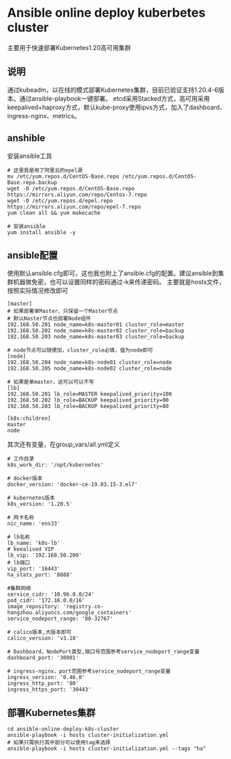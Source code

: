 # Ansible online deploy kuberbetes cluster
主要用于快速部署Kubernetes1.20高可用集群

## 说明
通过kubeadm，以在线的模式部署Kubernetes集群，目前已验证支持1.20.4-6版本。通过ansible-playbook一键部署。
etcd采用Stacked方式，高可用采用keepalived+haproxy方式，默认kube-proxy使用ipvs方式，加入了dashboard、ingress-nginx、metrics。

## anshible
安装ansible工具
```
# 这里我是用了阿里云的epel源
mv /etc/yum.repos.d/CentOS-Base.repo /etc/yum.repos.d/CentOS-Base.repo.backup
wget -O /etc/yum.repos.d/CentOS-Base.repo https://mirrors.aliyun.com/repo/Centos-7.repo
wget -O /etc/yum.repos.d/epel.repo https://mirrors.aliyun.com/repo/epel-7.repo
yum clean all && yum makecache

# 安装ansible
yum install ansible -y
```
## ansible配置
使用默认ansible.cfg即可，这也我也附上了ansible.cfg的配置。建议ansible到集群机器做免密，也可以设置同样的密码通过-k来传递密码。
主要就是hosts文件，按照实际情况修改即可
```
[master]
# 如果部署单Master，只保留一个Master节点
# 默认Naster节点也部署Node组件
192.168.50.201 node_name=k8s-master01 cluster_role=master
192.168.50.202 node_name=k8s-master02 cluster_role=backup
192.168.50.203 node_name=k8s-master03 cluster_role=backup

# node节点可以随便加，cluster_role必填，值为node即可
[node]
192.168.50.204 node_name=k8s-node01 cluster_role=node
192.168.50.205 node_name=k8s-node02 cluster_role=node

# 如果是单master，这可以可以不写
[lb]
192.168.50.201 lb_role=MASTER keepalived_priority=100
192.168.50.202 lb_role=BACKUP keepalived_priority=90
192.168.50.203 lb_role=BACKUP keepalived_priority=80

[k8s:children]
master
node
```
其次还有变量，在group_vars/all.yml定义
```
# 工作目录
k8s_work_dir: '/opt/kubernetes'

# docker版本
docker_version: 'docker-ce-19.03.15-3.el7'

# kubernetes版本
k8s_version: '1.20.5'

# 网卡名称
nic_name: 'ens33'

# lb名称
lb_name: 'k8s-lb'
# keealived VIP
lb_vip: '192.168.50.200'
# lb端口
vip_port: '16443'
ha_stats_port: '8888'

#集群网络
service_cidr: '10.96.0.0/24'
pod_cidr: '172.16.0.0/16'
image_repository: 'registry.cn-hangzhou.aliyuncs.com/google_containers'
service_nodeport_range: '80-32767'

# calico版本,大版本即可
calico_version: 'v3.18'

# Dashboard，NodePort类型,端口号范围参考service_nodeport_range变量
dashboard_port: '30001'

# ingress-nginx，port范围参考service_nodeport_range变量
ingress_version: '0.46.0'
ingress_http_port: '80'
ingress_https_port: '30443'
```
## 部署Kubernetes集群
```
cd ansible-online-deploy-k8s-cluster
ansible-playbook -i hosts cluster-initialization.yml
# 如果只需执行其中部分可以使用tag来选择
ansible-playbook -i hosts cluster-initialization.yml --tags "ha"
```


